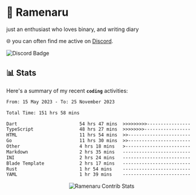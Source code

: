 # 🍜 Ramenaru
just an enthusiast who loves binary, and writing diary

🌐 you can often find me active on [Discord](https://discordapp.com/users/503291004200157185).

![Discord Badge](https://dcbadge.vercel.app/api/shield/503291004200157185)

## 📊 Stats

Here's a summary of my recent **`coding`** activities:

<!--START_SECTION:waka-->

```txt
From: 15 May 2023 - To: 25 November 2023

Total Time: 151 hrs 58 mins

Dart                       54 hrs 47 mins  >>>>>>>>>----------------   36.05 %
TypeScript                 48 hrs 27 mins  >>>>>>>>-----------------   31.89 %
HTML                       11 hrs 54 mins  >>-----------------------   07.83 %
Go                         11 hrs 30 mins  >>-----------------------   07.58 %
Other                      4 hrs 18 mins   >------------------------   02.83 %
Markdown                   2 hrs 35 mins   -------------------------   01.71 %
INI                        2 hrs 24 mins   -------------------------   01.59 %
Blade Template             2 hrs 17 mins   -------------------------   01.51 %
Rust                       1 hr 54 mins    -------------------------   01.26 %
YAML                       1 hr 39 mins    -------------------------   01.09 %
```

<!--END_SECTION:waka-->

<div style="text-align: center;">
   <img align="center" src="https://github-readme-streak-stats.herokuapp.com/?user=Ramenaru&theme=dark&card_width=520" alt="Ramenaru Contrib Stats" />
</div>



